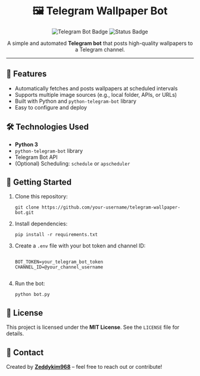<h1 align="center">🖼️ Telegram Wallpaper Bot</h1>

<p align="center">
  <img src="https://img.shields.io/badge/telegram-bot-blue?logo=telegram" alt="Telegram Bot Badge">
  <img src="https://img.shields.io/badge/status-active-brightgreen" alt="Status Badge">
</p>

<p align="center">
  A simple and automated <strong>Telegram bot</strong> that posts high-quality wallpapers to a Telegram channel.
</p>

<hr/>

<h2>📌 Features</h2>
<ul>
  <li>Automatically fetches and posts wallpapers at scheduled intervals</li>
  <li>Supports multiple image sources (e.g., local folder, APIs, or URLs)</li>
  <li>Built with Python and <code>python-telegram-bot</code> library</li>
  <li>Easy to configure and deploy</li>
</ul>

<h2>🛠️ Technologies Used</h2>
<ul>
  <li><strong>Python 3</strong></li>
  <li><code>python-telegram-bot</code> library</li>
  <li>Telegram Bot API</li>
  <li>(Optional) Scheduling: <code>schedule</code> or <code>apscheduler</code></li>
</ul>

<h2>🚀 Getting Started</h2>
<ol>
  <li>Clone this repository:</li>
  <pre><code>git clone https://github.com/your-username/telegram-wallpaper-bot.git</code></pre>

  <li>Install dependencies:</li>
  <pre><code>pip install -r requirements.txt</code></pre>

  <li>Create a <code>.env</code> file with your bot token and channel ID:</li>
  <pre><code>
BOT_TOKEN=your_telegram_bot_token
CHANNEL_ID=@your_channel_username
  </code></pre>

  <li>Run the bot:</li>
  <pre><code>python bot.py</code></pre>
</ol>

<p>

<h2>📄 License</h2>
<p>
  This project is licensed under the <strong>MIT License</strong>. See the <code>LICENSE</code> file for details.
</p>

<h2>💬 Contact</h2>
<p>
  Created by <strong><a href="https://github.com/Zeddykim968">Zeddykim968</a></strong> – feel free to reach out or contribute!
</p>

